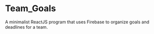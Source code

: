 # Team_Goals
A minimalist ReactJS program that uses Firebase to organize goals and deadlines for a team. 
